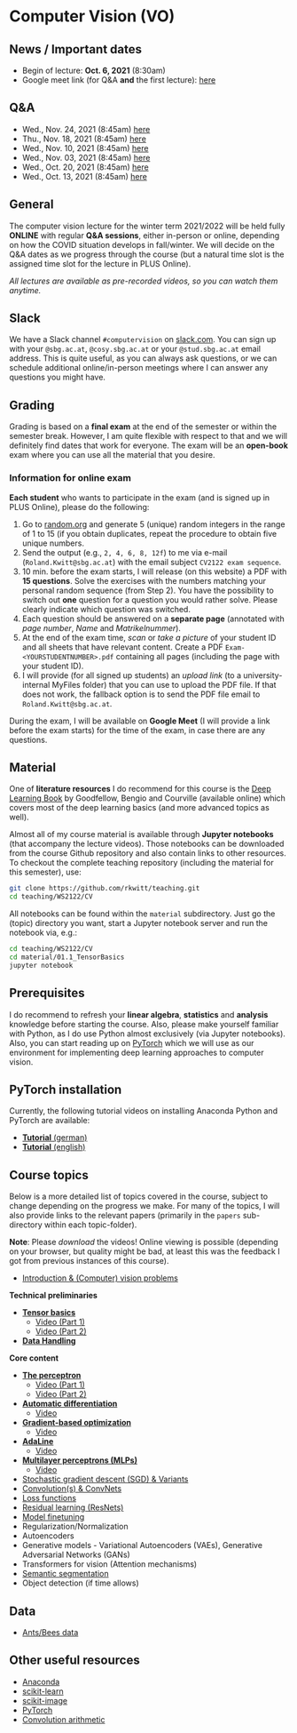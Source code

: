 # Computer Vision (VO)

## News / Important dates

- Begin of lecture: **Oct. 6, 2021** (8:30am) 
- Google meet link (for Q&A **and** the first lecture): [here](https://meet.google.com/ksj-wroa-iri)

## Q&A

- Wed., Nov. 24, 2021 (8:45am) [here](https://meet.google.com/ksj-wroa-iri)
- Thu., Nov. 18, 2021 (8:45am) [here](https://meet.google.com/ksj-wroa-iri)
- Wed., Nov. 10, 2021 (8:45am) [here](https://meet.google.com/ksj-wroa-iri)
- Wed., Nov. 03, 2021 (8:45am) [here](https://meet.google.com/ksj-wroa-iri)
- Wed., Oct. 20, 2021 (8:45am) [here](https://meet.google.com/ksj-wroa-iri)
- Wed., Oct. 13, 2021 (8:45am) [here](https://meet.google.com/ksj-wroa-iri)

## General

The computer vision lecture for the winter term 2021/2022 will be held fully **ONLINE** with regular **Q&A sessions**, either in-person or online, depending on how the COVID situation develops in fall/winter. We will decide on the Q&A dates as we progress through the course (but a natural time slot is the assigned time slot for the lecture in PLUS Online).

*All lectures are available as pre-recorded videos, so you can watch them anytime.*

## Slack

We have a Slack channel `#computervision` on [slack.com](https://visel.slack.com). You can sign up with your `@sbg.ac.at`, `@cosy.sbg.ac.at` or your `@stud.sbg.ac.at` email address. This is quite useful, as you can always ask questions, or we can schedule additional online/in-person meetings where I can answer any questions you might have.

## Grading

Grading is based on a **final exam** at the end of the semester or within the semester break. However, I am quite flexible with respect to that and we will definitely find dates that work for everyone. The exam will be an **open-book** exam where you can use all the material that you desire.

### Information for online exam

**Each student** who wants to participate in the exam (and is signed up in PLUS Online), please do the following:

1. Go to [random.org](https://www.random.org/integer-sets/) and generate 5 (unique) random integers in the range of 1 to 15 (if you obtain duplicates, repeat the procedure to obtain five unique numbers.
2. Send the output (e.g., `2, 4, 6, 8, 12f`) to me via e-mail (`Roland.Kwitt@sbg.ac.at`) with the email
subject `CV2122 exam sequence`.
3. 10 min. before the exam starts, I will release (on this website) a PDF with **15 questions**. Solve the exercises
with the numbers matching your personal random sequence (from Step 2). You have the possibility to switch out **one** question for a question you would rather solve. Please clearly indicate which question was switched.
4. Each question should be answered on a **separate page** (annotated with *page number*, *Name* and *Matrikelnummer*).
5. At the end of the exam time, *scan* or *take a picture* of your student ID and all sheets that have relevant content. Create a PDF `Exam-<YOURSTUDENTNUMBER>.pdf` containing all pages (including the page with your student ID).
6. I will provide (for all signed up students) an *upload link* (to a university-internal MyFiles folder) that you can use to upload the PDF file. If that does not work, the fallback option is to send the PDF file email to `Roland.Kwitt@sbg.ac.at`.

During the exam, I will be available on **Google Meet** (I will provide a link before the exam starts) for the time
of the exam, in case there are any questions.

## Material

One of **literature resources** I do recommend for this course is the [Deep Learning Book](http://www.deeplearningbook.org/) by Goodfellow, Bengio and
Courville (available online) which covers most of the deep learning basics (and more advanced topics as well).

Almost all of my course material is available through **Jupyter notebooks** (that accompany the lecture videos). Those notebooks can be downloaded from the course Github repository and also contain links to other resources. To checkout the complete teaching repository (including the material for this semester), use:

```bash
git clone https://github.com/rkwitt/teaching.git
cd teaching/WS2122/CV
```

All notebooks can be found within the `material` subdirectory. Just go the (topic) directory you want, start a Jupyter notebook server and run the notebook via, e.g.:

```bash
cd teaching/WS2122/CV
cd material/01.1_TensorBasics
jupyter notebook
```

## Prerequisites

I do recommend to refresh your **linear algebra**, **statistics** and **analysis** knowledge before starting the course. Also, please make yourself
familiar with Python, as I do use Python almost exclusively (via Jupyter notebooks). Also, you can start reading up on [PyTorch](https://pytorch.org/) which we will use as our environment for implementing deep learning approaches to computer vision.

## PyTorch installation

Currently, the following tutorial videos on installing Anaconda Python and PyTorch are available:

- [**Tutorial** (german)](https://drive.google.com/file/d/1OCG9upipvTwCKdSPm3CIteRbbpuyxyul/view?usp=sharing)
- [**Tutorial** (english)](https://drive.google.com/file/d/1UJgkWttFZ4STwSIT_m-9npnSnsgEW3gd/view?usp=sharing)

## Course topics

Below is a more detailed list of topics covered in the course, subject to change depending
on the progress we make. For many of the topics, I will also provide links to the relevant
papers (primarily in the `papers` sub-directory within each topic-folder).

**Note**: Please *download* the videos! Online viewing is possible (depending on your browser, but quality might be bad, at least this was the feedback I got from previous instances of this course).

- [Introduction & (Computer) vision problems](../material/IntroSlides.pdf)

**Technical preliminaries**

- [**Tensor basics**](../material/01.1_TensorBasics)
  - [Video (Part 1)](https://drive.google.com/file/d/1LX3ChT5pHeVYeKDE4FKXAoOzObo7SsN0/view?usp=sharing)
  - [Video (Part 2)](https://drive.google.com/file/d/1-qzcMGRZnym5GjZwwGhrBzjSvOHekzzY/view?usp=sharing)
- [**Data Handling**](../material/01.2_DataHandling )

**Core content**

- [**The perceptron**](../material/02_Perceptron)
  - [Video (Part 1)](https://drive.google.com/file/d/1z3PJJaW_FxzoTsYQyR6xTftVaN3DW045/view?usp=sharing)
  - [Video (Part 2)](https://drive.google.com/file/d/1jU7X9v7JSoi8zGucxe8TifPkAy5enrnd/view?usp=sharing)
- [**Automatic differentiation**](../material/03_AutomaticDifferentiation)
  - [Video](https://drive.google.com/file/d/1P5kKkUzqerHbEb0nuZe1yO-pMyD_hDJ_/view?usp=sharing)
- [**Gradient-based optimization**](../material/04_GradientBasedOptimization)
  - [Video](https://drive.google.com/file/d/1RUbrmzDjAknsRxOOs8Jys46ixkEntAOi/view?usp=sharing)
- [**AdaLine**](../material/05_AdaLine)
  - [Video](https://drive.google.com/file/d/16ck3RdMzwDd-6B7dy9NlIVwgXpo3Po_L/view?usp=sharing)
- [**Multilayer perceptrons (MLPs)**](../material/06_MLP)
  - [Video](https://drive.google.com/file/d/1qALepmfgofUzwCdaVQzQRQatDBEwi9np/view?usp=sharing) 
- [Stochastic gradient descent (SGD) & Variants](../material/07_SGD)
- [Convolution(s) & ConvNets](../material/08_ConvNets)
- [Loss functions](../material/09_CrossEntropy)
- [Residual learning (ResNets)](../material/10_ResidualLearning)
- [Model finetuning](../material/11_Finetuning)
- Regularization/Normalization 
- Autoencoders
- Generative models - Variational Autoencoders (VAEs), Generative Adversarial Networks (GANs)
- Transformers for vision (Attention mechanisms)
- [Semantic segmentation](../material/12-Segmentation)
- Object detection (if time allows)

## Data

- [Ants/Bees data](https://drive.google.com/open?id=1izFo-gdrxvDy1klIlu-_RZn3JNTaeogg)

## Other useful resources

- [Anaconda](https://www.anaconda.com/distribution/)
- [scikit-learn](http://scikit-learn.org/stable/)
- [scikit-image](http://scikit-image.org/)
- [PyTorch](http://pytorch.org/)
- [Convolution arithmetic](https://github.com/vdumoulin/conv_arithmetic)
